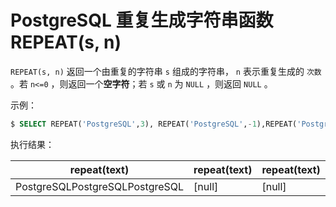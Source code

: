 # PostgreSQL 重复生成字符串函数 REPEAT(s, n)

`REPEAT(s, n)` 返回一个由重复的字符串 `s` 组成的字符串， `n` 表示重复生成的 `次数` 。若 `n<=0` ，则返回一个**空字符**；若 `s` 或 `n` 为 `NULL` ，则返回 `NULL` 。

示例：

```sql
$ SELECT REPEAT('PostgreSQL',3), REPEAT('PostgreSQL',-1),REPEAT('PostgreSQL',NULL), REPEAT(NULL,3);
```

执行结果：

|repeat(text)|repeat(text)|repeat(text)|repeat(text)|
|-----|-----|-----|-----|
|PostgreSQLPostgreSQLPostgreSQL |  [null]      |   [null]     | [null]|

